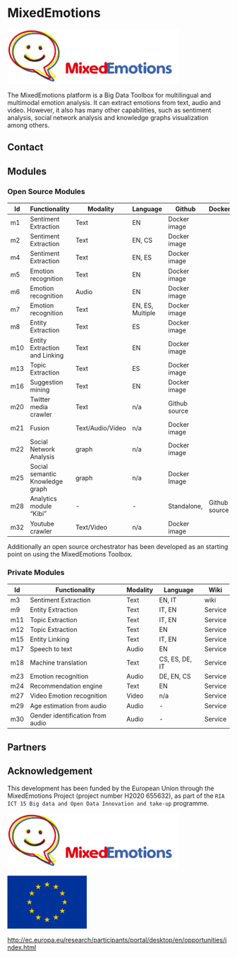 # MixedEmotions

![MixedEmotions](img/me.png)


The MixedEmotions platform is a Big Data Toolbox for multilingual and multimodal emotion analysis. It can extract emotions from text, audio and video. However, it also has many other capabilities, such as sentiment analysis, social network analysis and knowledge graphs visualization among others.

## Contact

## Modules

### Open Source Modules

|Id|Functionality|Modality|Language|Github|Dockerhub|
|---|---|---|---|---|---|
|m1|Sentiment Extraction|Text|EN|Docker image| |
|m2|Sentiment Extraction|Text|EN, CS|Docker image| |
|m4|Sentiment Extraction|Text|EN, ES|Docker image| |
|m5|Emotion recognition|Text|EN|Docker image| |
|m6|Emotion recognition|Audio|EN|Docker image| |
|m7|Emotion recognition|Text|EN, ES, Multiple|Docker image| |
|m8|Entity Extraction|Text|ES|Docker image| |
|m10|Entity Extraction and Linking|Text|EN|Docker image| |
|m13|Topic Extraction|Text|ES|Docker image| |
|m16|Suggestion mining|Text|EN|Docker image| |
|m20|Twitter media crawler|Text|n/a|Github source| |
|m21|Fusion|Text/Audio/Video|n/a|Docker image| |
|m22|Social Network Analysis|graph|n/a|Docker image| |
|m25|Social semantic Knowledge graph|graph|n/a|Docker Image| |
|m28|Analytics module “Kibi”|-|-|Standalone,| Github source| |
|m32|Youtube crawler|Text/Video|n/a|Docker image| |

Additionally an open source orchestrator has been developed as an starting point on using the MixedEmotions Toolbox.

### Private Modules

|Id|Functionality|Modality|Language|Wiki|
|---|---|---|---|---|
|m3|Sentiment Extraction|Text|EN, IT|wiki|
|m9|Entity Extraction|Text|IT, EN|Service|
|m11|Topic Extraction|Text|IT, EN|Service|
|m12|Topic Extraction|Text|EN|Service|
|m15|Entity Linking|Text|IT, EN|Service|
|m17|Speech to text|Audio|EN|Service|
|m18|Machine translation|Text|CS, ES, DE, IT|Service |
|m23|Emotion recognition|Audio|DE, EN, CS|Service|
|m24|Recommendation engine|Text|EN|Service|
|m27|Video Emotion recognition|Video|n/a|Service|
|m29|Age estimation from audio|Audio|-|Service|
|m30|Gender identification from audio|Audio|-|Service|


## Partners



## Acknowledgement

This development has been  funded by the European Union through the MixedEmotions Project (project number H2020 655632), as part of the `RIA ICT 15 Big data and Open Data Innovation and take-up` programme.

![MixedEmotions](img/me.png) 

![EU](img/eu-flag.jpg)

 http://ec.europa.eu/research/participants/portal/desktop/en/opportunities/index.html
